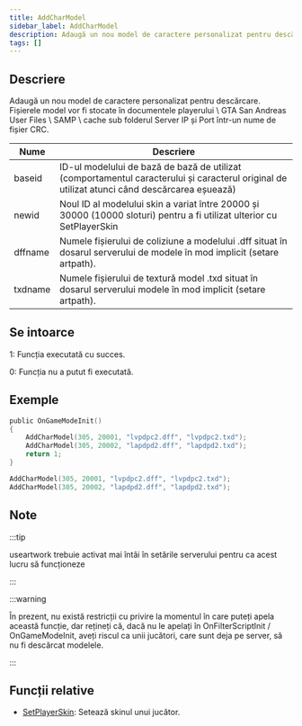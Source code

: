 ```yaml
---
title: AddCharModel
sidebar_label: AddCharModel
description: Adaugă un nou model de caractere personalizat pentru descărcare.
tags: []
---
```


<VersionWarn version='SA-MP 0.3.DL R1' />

## Descriere

Adaugă un nou model de caractere personalizat pentru descărcare. Fișierele model vor fi stocate în documentele playerului \ GTA San Andreas User Files \ SAMP \ cache sub folderul Server IP și Port într-un nume de fișier CRC.

| Nume    | Descriere                                                                                                                                    |
| ------- | -------------------------------------------------------------------------------------------------------------------------------------------- |
| baseid  | ID-ul modelului de bază de bază de utilizat (comportamentul caracterului și caracterul original de utilizat atunci când descărcarea eșuează) |
| newid   | Noul ID al modelului skin a variat între 20000 și 30000 (10000 sloturi) pentru a fi utilizat ulterior cu SetPlayerSkin                       |
| dffname | Numele fișierului de coliziune a modelului .dff situat în dosarul serverului de modele în mod implicit (setare artpath).                     |
| txdname | Numele fișierului de textură model .txd situat în dosarul serverului modele în mod implicit (setare artpath).                                |

## Se intoarce

1: Funcția executată cu succes.

0: Funcția nu a putut fi executată.

## Exemple

```c
public OnGameModeInit()
{
    AddCharModel(305, 20001, "lvpdpc2.dff", "lvpdpc2.txd");
    AddCharModel(305, 20002, "lapdpd2.dff", "lapdpd2.txd");
    return 1;
}
```

```c
AddCharModel(305, 20001, "lvpdpc2.dff", "lvpdpc2.txd");
AddCharModel(305, 20002, "lapdpd2.dff", "lapdpd2.txd");
```

## Note

:::tip

useartwork trebuie activat mai întâi în setările serverului pentru ca acest lucru să funcționeze

:::

:::warning

În prezent, nu există restricții cu privire la momentul în care puteți apela această funcție, dar rețineți că, dacă nu le apelați în OnFilterScriptInit / OnGameModeInit, aveți riscul ca unii jucători, care sunt deja pe server, să nu fi descărcat modelele.

:::

## Funcții relative

- [SetPlayerSkin](SetPlayerSkin.md): Setează skinul unui jucător.
